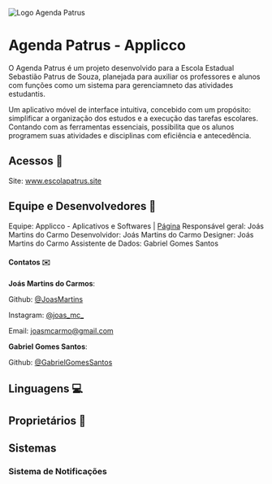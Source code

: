 ![Logo Agenda Patrus](https://imgur.com/gl2ZUgz.png)
# Agenda Patrus - Applicco
O Agenda Patrus é um projeto desenvolvido para a Escola Estadual Sebastião Patrus de Souza, planejada para auxiliar os professores e alunos com funções como um sistema para gerenciamneto das atividades estudantis.

Um aplicativo móvel de interface intuitiva, concebido com um propósito: simplificar a organização dos estudos e a execução das tarefas escolares. Contando com as ferramentas essenciais, possibilita que os alunos programem suas atividades e disciplinas com eficiência e antecedência.

## Acessos 🔗
Site: www.escolapatrus.site

## Equipe e Desenvolvedores 👥
Equipe: Applicco - Aplicativos e Softwares | [Página](https://www.instagram.com/applicco_apps)
Responsável geral: Joás Martins do Carmo
Desenvolvidor: Joás Martins do Carmo
Designer: Joás Martins do Carmo
Assistente de Dados: Gabriel Gomes Santos

#### Contatos ✉️
**Joás Martins do Carmos**:

Github: [@JoasMartins](https://github.com/JoasMartins)

Instagram: [@joas_mc_](https://www.instagram.com/joas_mc_)

Email: [joasmcarmo@gmail.com](mailto:joasmcarmo@gmail.com)



**Gabriel Gomes Santos**:

Github: [@GabrielGomesSantos](https://github.com/GabrielGomesSantos)

## Linguagens 💻

## Proprietários 💼

## Sistemas
### Sistema de Notificações
